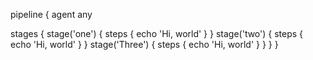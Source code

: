 pipeline {
agent any

stages {
stage('one') {
steps {
echo 'Hi, world'
}
}
stage('two') {
steps {
echo 'Hi, world'
}
}
stage('Three') {
steps {
echo 'Hi, world'
}
}
}
}